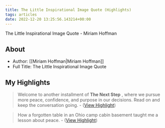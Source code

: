 ```yaml
---
title: The Little Inspirational Image Quote (Highlights)
tags: articles
date: 2022-12-20 13:25:56.143214+00:00
---
```

The Little Inspirational Image Quote - Miriam Hoffman

## About
- Author: [[Miriam Hoffman|Miriam Hoffman]]
- Full Title: The Little Inspirational Image Quote

## My Highlights
> Welcome to another installment of **The Next Step** , where we pursue more peace, confidence, and purpose in our decisions. Read on and keep the conversation going.
\-  ([View Highlight](https://read.readwise.io/read/01gmqvb7hxk05bpagknme6s5ba))

> How a forgotten table in an Ohio camp cabin basement taught me a lesson about peace.
\-  ([View Highlight](https://read.readwise.io/read/01gmqvcj7gea39dg3aag1dqgc2))


